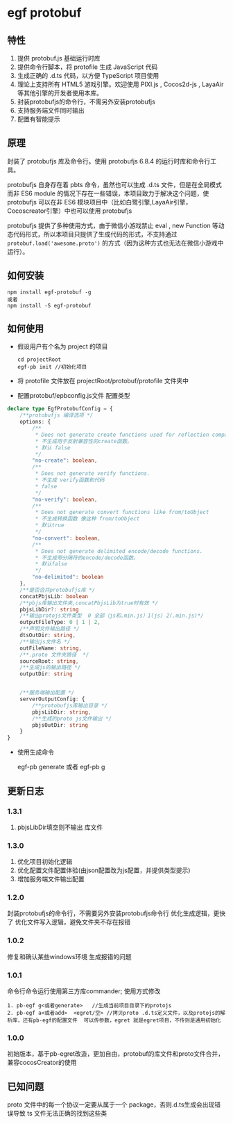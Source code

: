 # egf protobuf

## 特性


1. 提供 protobuf.js 基础运行时库
2. 提供命令行脚本，将 protofile 生成 JavaScript 代码
3. 生成正确的 .d.ts 代码，以方便 TypeScript 项目使用
5. 理论上支持所有 HTML5 游戏引擎。欢迎使用 PIXI.js , Cocos2d-js , LayaAir 等其他引擎的开发者使用本库。
6. 封装protobufjs的命令行，不需另外安装protobufjs
7. 支持服务端文件同时输出
8. 配置有智能提示

## 原理

封装了 protobufjs 库及命令行。使用 protobufjs 6.8.4 的运行时库和命令行工具。

protobufjs 自身存在着 pbts 命令，虽然也可以生成 .d.ts 文件，但是在全局模式而非 ES6 module 的情况下存在一些错误，本项目致力于解决这个问题，使 protobufjs 可以在非 ES6 模块项目中（比如白鹭引擎,LayaAir引擎，Cocoscreator引擎）中也可以使用 protobufjs 

protobufjs 提供了多种使用方式，由于微信小游戏禁止 eval , new Function 等动态代码形式，所以本项目只提供了生成代码的形式，不支持通过 ```protobuf.load('awesome.proto')``` 的方式（因为这种方式也无法在微信小游戏中运行）。


## 如何安装

```
npm install egf-protobuf -g
或者
npm install -S egf-protobuf
```

## 如何使用


+ 假设用户有个名为 project 的项目
    
    ```
    cd projectRoot
    egf-pb init //初始化项目
    ```
+ 将 protofile 文件放在 projectRoot/protobuf/protofile 文件夹中
+ 配置protobuf/epbconfig.js文件
配置类型
```ts 
declare type EgfProtobufConfig = {
    /**protobufjs 编译选项 */
    options: {
        /**
         * Does not generate create functions used for reflection compatibility.
         * 不生成用于反射兼容性的create函数。
         * 默认 false
         */
        "no-create": boolean,
        /**
         * Does not generate verify functions.
         * 不生成 verify函数和代码
         * false
         */
        "no-verify": boolean,
        /**
         * Does not generate convert functions like from/toObject
         * 不生成转换函数 像这种 from/toObject
         * 默认true
         */
        "no-convert": boolean,
        /**
         * Does not generate delimited encode/decode functions.
         * 不生成带分隔符的encode/decode函数。
         * 默认false
         */
        "no-delimited": boolean
    },
    /**是否合并protobufjs库 */
    concatPbjsLib: boolean
    /**pbjs库输出文件夹,concatPbjsLib为true时有效 */
    pbjsLibDir?: string
    /**输出protojs文件类型  0 全部（js和.min.js）1(js) 2(.min.js)*/
    outputFileType: 0 | 1 | 2,
    /**声明文件输出路径 */
    dtsOutDir: string,
    /**输出js文件名 */
    outFileName: string,
    /**.proto 文件夹路径  */
    sourceRoot: string,
    /**生成js的输出路径 */
    outputDir: string


    /**服务端输出配置 */
    serverOutputConfig: {
        /**protobufjs库输出目录 */
        pbjsLibDir: string,
        /**生成的proto js文件输出 */
        pbjsOutDir: string
    }
}
```
+ 使用生成命令

    egf-pb generate
    或者
    egf-pb g


## 更新日志
### 1.3.1
1. pbjsLibDir填空则不输出 库文件
### 1.3.0
1. 优化项目初始化逻辑
2. 优化配置文件配置体验(由json配置改为js配置，并提供类型提示)
3. 增加服务端文件输出配置
### 1.2.0

封装protobufjs的命令行，不需要另外安装protobufjs命令行
优化生成逻辑，更快了
优化文件写入逻辑，避免文件夹不存在报错

### 1.0.2
修复和确认某些windows环境 生成报错的问题

### 1.0.1
命令行命令运行使用第三方库commander;
使用方式修改

    1. pb-egf g<或者generate>   //生成当前项目目录下的protojs
    2. pb-egf a<或者add>  <egret/空> //拷贝proto .d.ts定义文件，以及protojs的解析库，还有pb-egf的配置文件  可以传参数，egret 就是egret项目，不传则是通用初始化


### 1.0.0
初始版本，基于pb-egret改造，更加自由，protobuf的库文件和proto文件合并，兼容cocosCreator的使用

## 已知问题

proto 文件中的每一个协议一定要从属于一个 package，否则.d.ts生成会出现错误导致 ts 文件无法正确的找到这些类





